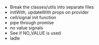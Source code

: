 - Break the classes/utils into separate files
- initWith, updateWith props on provider
- cell/signal init function
- pipe through promise
- no value signals
- See if NO_VALUE is used
- ladle
